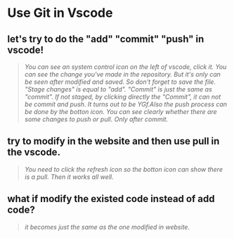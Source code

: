 # Use Git in Vscode
## let's try to do the "add" "commit" "push" in vscode!
> *You can see an system control icon on the left of vscode, click it. You can see the change you've made in the repository. But it's only can be seen after modified and saved. So don't forget to save the file. "Stage changes" is equal to "add". "Commit" is just the same as "commit". If not staged, by clicking directly the "Commit", it can not be commit and push. It turns out to be YGf.Also the push process can be done by the botton icon. You can see clearly whether there are some changes to push or pull. Only after commit.*

## try to modify in the website and then use pull in the vscode.
> *You need to click the refresh icon so the botton icon can show there is a pull. Then it works all well.*

## what if modify the existed code instead of add code?
> *it becomes just the same as the one modified in website.*